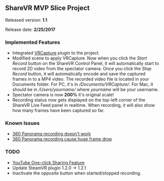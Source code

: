 ## ShareVR MVP Slice Project
Released version: **1.1**

Release date: **2/25/2017**

### Implemented Features

- Integrated [VRCapture](https://www.assetstore.unity3d.com/en/#!/content/75654) plugin to the project.
- Modified scene to apply VRCapture. Now when you click the *Start Record* button on the ShareVR Control Panel, it will automatically start to record
  2D video from the spectator camera. Once you click the *Stop Record* button, it will automatically encode and save the captured frames in to a MP4 video. The recorded video file is located in your Documents folder.
  For PC, it's in */Documents/VRCapture/*. For Mac, it should be in */Users/yourname/* where *yourname* will be your username.
- Spectator camera is now **200%** it's original scale!
- Recording status now gets displayed on the top-left corner of the ShareVR Live Feed panel in realtime. When recording, it will also show how many frames have been captured so far.

### Known Issues

- [360 Panorama recording doesn't work](https://github.com/nuvention-web/Team-H/issues/15)
- [360 Panorama recording cause huge frame drop](https://github.com/nuvention-web/Team-H/issues/15)

### TODO

- [YouTube One-click Sharing Feature](https://github.com/nuvention-web/Team-H/issues/16)
- Update SteamVR plugin 1.2.0 -> 1.2.1
- Inactivate the opposite button when started/stopped recording.

